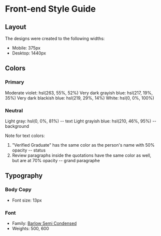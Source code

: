 # Front-end Style Guide

## Layout

The designs were created to the following widths:

- Mobile: 375px
- Desktop: 1440px

## Colors

### Primary

Moderate violet: hsl(263, 55%, 52%)
Very dark grayish blue: hsl(217, 19%, 35%)
Very dark blackish blue: hsl(219, 29%, 14%)
White: hsl(0, 0%, 100%)

### Neutral

Light gray: hsl(0, 0%, 81%) -- text
Light grayish blue: hsl(210, 46%, 95%) -- background

Note for text colors:

1. "Verified Graduate" has the same color as the person's name with 50% opacity -- status
2. Review paragraphs inside the quotations have the same color as well, but are at 70% opacity -- grand paragraphe

## Typography

### Body Copy

- Font size: 13px

### Font

- Family: [Barlow Semi Condensed](https://fonts.google.com/specimen/Barlow+Semi+Condensed)
- Weights: 500, 600
